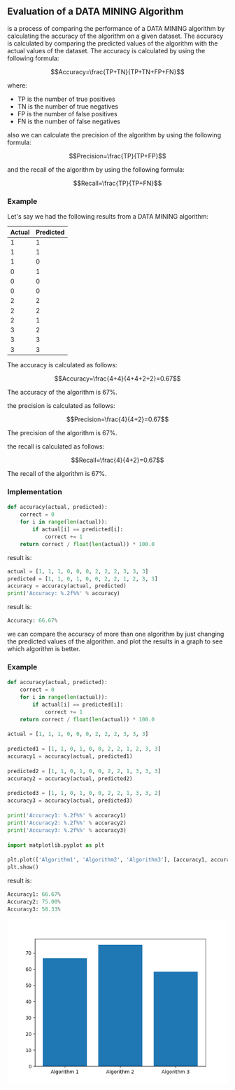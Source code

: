 ## Evaluation of a DATA MINING Algorithm
is a process of comparing the performance of a DATA MINING algorithm by calculating the  accuracy of the algorithm on a given dataset. The accuracy is calculated by comparing the predicted values of the algorithm with the actual values of the dataset. The accuracy is calculated by using the following formula:
```math
Accuracy=\frac{TP+TN}{TP+TN+FP+FN}
```
where:
- TP is the number of true positives
- TN is the number of true negatives
- FP is the number of false positives
- FN is the number of false negatives

also we can calculate the precision of the algorithm by using the following formula:
```math
Precision=\frac{TP}{TP+FP}
```
and the recall of the algorithm by using the following formula:
```math
Recall=\frac{TP}{TP+FN}
```
### Example
Let's say we had the following results from a DATA MINING algorithm:


| Actual | Predicted |
|--------|-----------|
| 1      | 1         |
| 1      | 1         |
| 1      | 0         |
| 0      | 1         |
| 0      | 0         |
| 0      | 0         |
| 2      | 2         |
| 2      | 2         |
| 2      | 1         |
| 3      | 2         |
| 3      | 3         |
| 3      | 3         |

The accuracy is calculated as follows:

```math
Accuracy=\frac{4+4}{4+4+2+2}=0.67
```

The accuracy of the algorithm is 67%.

the precision is calculated as follows:

```math
Precision=\frac{4}{4+2}=0.67
```

The precision of the algorithm is 67%.

the recall is calculated as follows:

```math
Recall=\frac{4}{4+2}=0.67
```

The recall of the algorithm is 67%.
### Implementation

```python	
def accuracy(actual, predicted):
    correct = 0
    for i in range(len(actual)):
        if actual[i] == predicted[i]:
            correct += 1
    return correct / float(len(actual)) * 100.0
```

result is:

```python
actual = [1, 1, 1, 0, 0, 0, 2, 2, 2, 3, 3, 3]
predicted = [1, 1, 0, 1, 0, 0, 2, 2, 1, 2, 3, 3]
accuracy = accuracy(actual, predicted)
print('Accuracy: %.2f%%' % accuracy)
```

result is:

```python
Accuracy: 66.67%
```

we can compare the accuracy of more than one algorithm by just changing the predicted values of the algorithm. and plot the results in a graph to see which algorithm is better.

### Example

```python
def accuracy(actual, predicted):
    correct = 0
    for i in range(len(actual)):
        if actual[i] == predicted[i]:
            correct += 1
    return correct / float(len(actual)) * 100.0

actual = [1, 1, 1, 0, 0, 0, 2, 2, 2, 3, 3, 3]

predicted1 = [1, 1, 0, 1, 0, 0, 2, 2, 1, 2, 3, 3]
accuracy1 = accuracy(actual, predicted1)

predicted2 = [1, 1, 0, 1, 0, 0, 2, 2, 1, 3, 3, 3]
accuracy2 = accuracy(actual, predicted2)

predicted3 = [1, 1, 0, 1, 0, 0, 2, 2, 1, 3, 3, 2]
accuracy3 = accuracy(actual, predicted3)

print('Accuracy1: %.2f%%' % accuracy1)
print('Accuracy2: %.2f%%' % accuracy2)
print('Accuracy3: %.2f%%' % accuracy3)

import matplotlib.pyplot as plt

plt.plot(['Algorithm1', 'Algorithm2', 'Algorithm3'], [accuracy1, accuracy2, accuracy3])
plt.show()
```

result is:

```python
Accuracy1: 66.67%
Accuracy2: 75.00%
Accuracy3: 58.33%
```

![](Figure_1.png)
